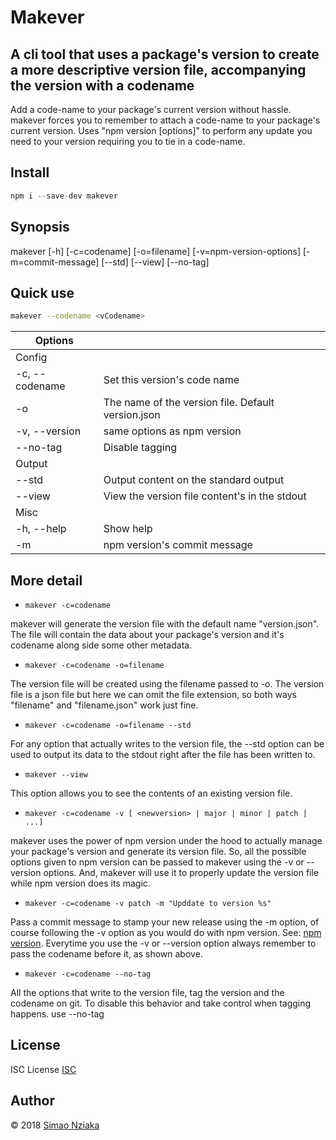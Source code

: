 # Makever

## A cli tool that uses a package's version to create a more descriptive version file, accompanying the version with a codename

Add a code-name to your package's current version without hassle.
makever forces you to remember to attach a code-name to your package's current version.
Uses "npm version [options]" to perform any update you need to your version requiring you to tie in a code-name.

## Install

```js
npm i --save-dev makever
```

## Synopsis

makever [-h] [-c=codename] [-o=filename] [-v=npm-version-options] [-m=commit-message] [--std] [--view] [--no-tag]

## Quick use

```bash
makever --codename <vCodename>
```

|Options||
|--|--|
| Config | |
| -c, --codename   | Set this version's code name |
| -o | The name of the version file. Default version.json |
| -v, --version | same options as npm version |
| --no-tag | Disable tagging|
| Output | |
|--std | Output content on the standard output |
| --view | View the version file content's in the stdout |
| Misc | |
| -h, --help | Show help |
| -m | npm version's commit message |

## More detail

* ```makever -c=codename```

makever will generate the version file with the default name "version.json".
The file will contain the data about your package's version and it's codename along side some other metadata.

* ```makever -c=codename -o=filename```

The version file will be created using the filename passed to -o. The version file is a json file but here we can omit the file extension, so both ways "filename" and "filename.json" work just fine.

* ```makever -c=codename -o=filename --std```

For any option that actually writes to the version file, the --std option can be used to output its data to the stdout
right after the file has been written to.

* ```makever --view```

This option allows you to see the contents of an existing version file.

* ```makever -c=codename -v [ <newversion> | major | minor | patch | ...]```

makever uses the power of npm version under the hood to actually manage your package's version and generate its version file.
So, all the possible options given to npm version can be passed to makever using the \-v or \-\-version options.
And, makever will use it to properly update the version file while npm version does its magic.

* ```makever -c=codename -v patch -m "Upddate to version %s"```

Pass a commit message to stamp your new release using the -m option, of course following the -v option
as you would do with npm version. See: [npm version](https://docs.npmjs.com/cli/version). Everytime you use the -v
or --version option always remember to pass the codename before it, as shown above.

* ```makever -c=codename --no-tag```

All the options that write to the version file, tag the version and the codename on git.
To disable this behavior and take control when tagging happens. use --no-tag

## License

ISC License [ISC](https://opensource.org/licenses/ISC)

## Author

&copy; 2018 [Simao Nziaka](https://simaonziaka.com/)

